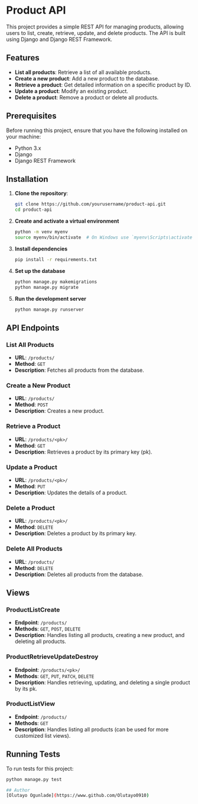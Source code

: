 # Product API

This project provides a simple REST API for managing products, allowing users to list, create, retrieve, update, and delete products. The API is built using Django and Django REST Framework.

## Features

- **List all products**: Retrieve a list of all available products.
- **Create a new product**: Add a new product to the database.
- **Retrieve a product**: Get detailed information on a specific product by ID.
- **Update a product**: Modify an existing product.
- **Delete a product**: Remove a product or delete all products.

## Prerequisites

Before running this project, ensure that you have the following installed on your machine:

- Python 3.x
- Django
- Django REST Framework

## Installation

1. **Clone the repository**:

   ```bash
   git clone https://github.com/yourusername/product-api.git
   cd product-api

2. **Create and activate a virtual environment**
    ```bash
    python -m venv myenv
    source myenv/bin/activate  # On Windows use `myenv\Scripts\activate`

3. **Install dependencies**
    ```bash
    pip install -r requirements.txt

4. **Set up the database**
    ```bash
    python manage.py makemigrations
    python manage.py migrate

5. **Run the development server**
    ```bash
    python manage.py runserver

## API Endpoints

### List All Products
- **URL**: `/products/`
- **Method**: `GET`
- **Description**: Fetches all products from the database.

### Create a New Product
- **URL**: `/products/`
- **Method**: `POST`
- **Description**: Creates a new product.

### Retrieve a Product
- **URL**: `/products/<pk>/`
- **Method**: `GET`
- **Description**: Retrieves a product by its primary key (pk).

### Update a Product
- **URL**: `/products/<pk>/`
- **Method**: `PUT`
- **Description**: Updates the details of a product.

### Delete a Product
- **URL**: `/products/<pk>/`
- **Method**: `DELETE`
- **Description**: Deletes a product by its primary key.

### Delete All Products
- **URL**: `/products/`
- **Method**: `DELETE`
- **Description**: Deletes all products from the database.

## Views

### ProductListCreate
- **Endpoint**: `/products/`
- **Methods**: `GET`, `POST`, `DELETE`
- **Description**: Handles listing all products, creating a new product, and deleting all products.

### ProductRetrieveUpdateDestroy
- **Endpoint**: `/products/<pk>/`
- **Methods**: `GET`, `PUT`, `PATCH`, `DELETE`
- **Description**: Handles retrieving, updating, and deleting a single product by its pk.

### ProductListView
- **Endpoint**: `/products/`
- **Methods**: `GET`
- **Description**: Handles listing all products (can be used for more customized list views).

## Running Tests
To run tests for this project:

```bash
python manage.py test

## Author
[Olutayo Ogunlade](https://www.github.com/Olutayo0910)
